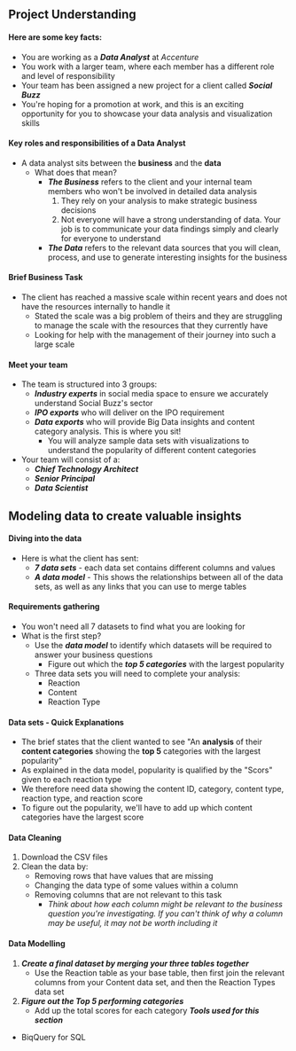 ## Project Understanding
#### Here are some key facts:
* You are working as a ***Data Analyst*** at *Accenture*
* You work with a larger team, where each member has a different role and level of responsibility
* Your team has been assigned a new project for a client called ***Social Buzz***
* You're hoping for a promotion at work, and this is an exciting opportunity for you to showcase your data analysis and visualization skills
#### Key roles and responsibilities of a Data Analyst
* A data analyst sits between the **business** and the **data**
    * What does that mean?
        * ***The Business*** refers to the client and your internal team members who won't be involved in detailed data analysis
            1. They rely on your analysis to make strategic business decisions
            2. Not everyone will have a strong understanding of data. Your job is to communicate your data findings simply and clearly for everyone to understand
        * ***The Data*** refers to the relevant data sources that you will clean, process, and use to generate interesting insights for the business
#### Brief Business Task
  * The client has reached a massive scale within recent years and does not have the resources internally to handle it
      * Stated the scale was a big problem of theirs and they are struggling to manage the scale with the resources that they currently have
      * Looking for help with the management of their journey into such a large scale
#### Meet your team
  * The team is structured into 3 groups:
      * ***Industry experts*** in social media space to ensure we accurately understand Social Buzz's sector
      * ***IPO exports*** who will deliver on the IPO requirement
      * ***Data exports*** who will provide Big Data insights and content category analysis. This is where you sit!
          * You will analyze sample data sets with visualizations to understand the popularity of different content categories
  * Your team will consist of a:
      * ***Chief Technology Architect***
      * ***Senior Principal***
      * ***Data Scientist***

## Modeling data to create valuable insights
#### Diving into the data
* Here is what the client has sent:
     * ***7 data sets*** - each data set contains different columns and values
     * ***A data model*** - This shows the relationships between all of the data sets, as well as any links that you can use to merge tables
#### Requirements gathering
* You won't need all 7 datasets to find what you are looking for
* What is the first step?
     * Use the ***data model*** to identify which datasets will be required to answer your business questions
          * Figure out which the ***top 5 categories*** with the largest popularity
     * Three data sets you will need to complete your analysis:
          * Reaction
          * Content
          * Reaction Type
#### Data sets - Quick Explanations
* The brief states that the client wanted to see "An **analysis** of their **content categories** showing the **top 5** categories with the largest popularity"
* As explained in the data model, popularity is qualified by the "Scors" given to each reaction type
* We therefore need data showing the content ID, category, content type, reaction type, and reaction score
* To figure out the popularity, we'll have to add up which content categories have the largest score
#### Data Cleaning
1. Download the CSV files
2. Clean the data by:
      * Removing rows that have values that are missing
      * Changing the data type of some values within a column
      * Removing columns that are not relevant to this task
           * *Think about how each column might be relevant to the business question you're investigating. If you can't think of why a column may be useful, it may not be worth including it*
#### Data Modelling
1. ***Create a final dataset by merging your three tables together***
   * Use the Reaction table as your base table, then first join the relevant columns from your Content data set, and then the Reaction Types data set
2. ***Figure out the Top 5 performing categories***
   * Add up the total scores for each category
***Tools used for this section***
* BiqQuery for SQL
